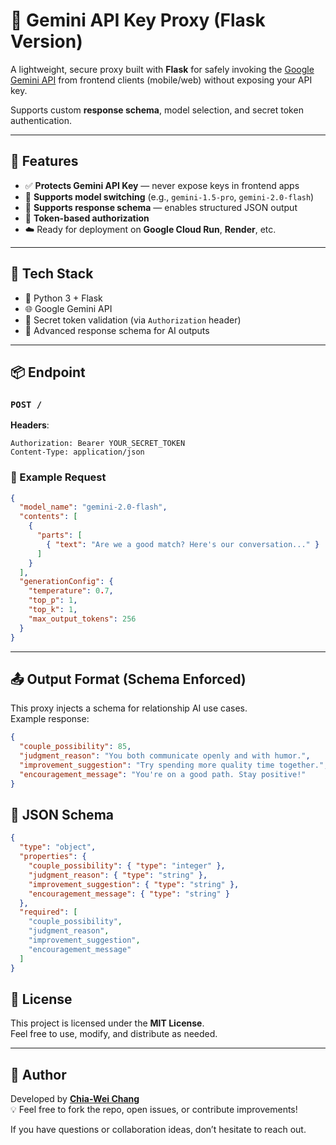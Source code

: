 # 🔐 Gemini API Key Proxy (Flask Version)

A lightweight, secure proxy built with **Flask** for safely invoking the [Google Gemini API](https://ai.google.dev/) from frontend clients (mobile/web) without exposing your API key.

Supports custom **response schema**, model selection, and secret token authentication.

---

## 🚀 Features

- ✅ **Protects Gemini API Key** — never expose keys in frontend apps  
- 🔄 **Supports model switching** (e.g., `gemini-1.5-pro`, `gemini-2.0-flash`)  
- 🧩 **Supports response schema** — enables structured JSON output  
- 🔐 **Token-based authorization**  
- ☁️ Ready for deployment on **Google Cloud Run**, **Render**, etc.

---

## 🔧 Tech Stack

- 🧪 Python 3 + Flask
- 🌐 Google Gemini API 
- 🔐 Secret token validation (via `Authorization` header)
- 🧠 Advanced response schema for AI outputs

---
## 📦 Endpoint

### `POST /`  
**Headers**:
```http
Authorization: Bearer YOUR_SECRET_TOKEN
Content-Type: application/json
```

### 📝 Example Request

```json
{
  "model_name": "gemini-2.0-flash",
  "contents": [
    {
      "parts": [
        { "text": "Are we a good match? Here's our conversation..." }
      ]
    }
  ],
  "generationConfig": {
    "temperature": 0.7,
    "top_p": 1,
    "top_k": 1,
    "max_output_tokens": 256
  }
}
```

---

## 📤 Output Format (Schema Enforced)

This proxy injects a schema for relationship AI use cases.  
Example response:

```json
{
  "couple_possibility": 85,
  "judgment_reason": "You both communicate openly and with humor.",
  "improvement_suggestion": "Try spending more quality time together.",
  "encouragement_message": "You're on a good path. Stay positive!"
}
```

## 🎯 JSON Schema
```json
{
  "type": "object",
  "properties": {
    "couple_possibility": { "type": "integer" },
    "judgment_reason": { "type": "string" },
    "improvement_suggestion": { "type": "string" },
    "encouragement_message": { "type": "string" }
  },
  "required": [
    "couple_possibility",
    "judgment_reason",
    "improvement_suggestion",
    "encouragement_message"
  ]
}
```

## 📄 License

This project is licensed under the **MIT License**.  
Feel free to use, modify, and distribute as needed.

---

## 🙋 Author

Developed by **[Chia-Wei Chang](https://github.com/changch223)**  
💡 Feel free to fork the repo, open issues, or contribute improvements!

If you have questions or collaboration ideas, don’t hesitate to reach out.
